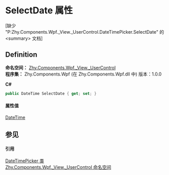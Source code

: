# SelectDate 属性


\[缺少 "P:Zhy.Components.Wpf._View._UserControl.DateTimePicker.SelectDate" 的 &lt;summary&gt; 文档\]



## Definition
**命名空间：** <a href="939d3892-9fca-bd37-7b75-4eadde1d40b0">Zhy.Components.Wpf._View._UserControl</a>  
**程序集：** Zhy.Components.Wpf (在 Zhy.Components.Wpf.dll 中) 版本：1.0.0

**C#**
``` C#
public DateTime SelectDate { get; set; }
```



#### 属性值
<a href="https://learn.microsoft.com/dotnet/api/system.datetime" target="_blank" rel="noopener noreferrer">DateTime</a>

## 参见


#### 引用
<a href="dcda2503-f095-62f6-dcd6-1038a6082d77">DateTimePicker 类</a>  
<a href="939d3892-9fca-bd37-7b75-4eadde1d40b0">Zhy.Components.Wpf._View._UserControl 命名空间</a>  

